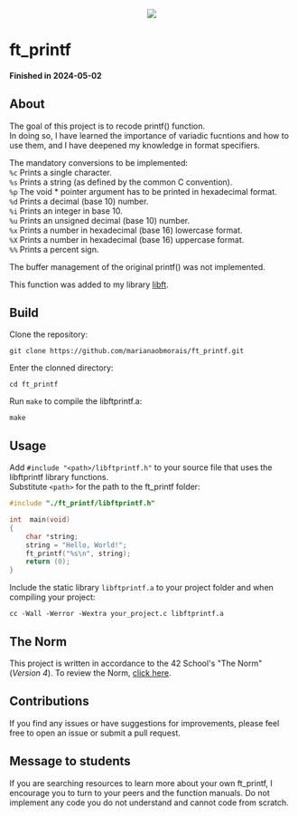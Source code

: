 <p align="center">
	<img src="https://img.shields.io/github/last-commit/marianaobmorais/ft_printf?color=%2312bab9&style=flat-square"/>
</p>

# ft_printf

#### Finished in 2024-05-02

## About

The goal of this project is to recode printf() function.  
In doing so, I have learned the importance of variadic fucntions and how to use them, and I have deepened my knowledge in format specifiers.

The mandatory conversions to be implemented:  
`%c` Prints a single character.  
`%s` Prints a string (as defined by the common C convention).  
`%p` The void * pointer argument has to be printed in hexadecimal format.  
`%d` Prints a decimal (base 10) number.  
`%i` Prints an integer in base 10.  
`%u` Prints an unsigned decimal (base 10) number.  
`%x` Prints a number in hexadecimal (base 16) lowercase format.  
`%X` Prints a number in hexadecimal (base 16) uppercase format.  
`%%` Prints a percent sign.  

The buffer management of the original printf() was not implemented.

This function was added to my library [libft](https://github.com/marianaobmorais/libft/).

## Build

Clone the repository: 
```shell
git clone https://github.com/marianaobmorais/ft_printf.git
```
Enter the clonned directory:
```shell
cd ft_printf
```
Run `make` to compile the libftprintf.a:
```shell
make
```

## Usage

Add `#include "<path>/libftprintf.h"` to your source file that uses the libftprintf library functions.  
Substitute `<path>` for the path to the ft_printf folder: 

```c
#include "./ft_printf/libftprintf.h"

int  main(void)
{
	char *string;
	string = "Hello, World!";
	ft_printf("%s\n", string);
	return (0);
}
```

Include the static library `libftprintf.a` to your project folder and when compiling your project:

```shell
cc -Wall -Werror -Wextra your_project.c libftprintf.a
```

## The Norm

This project is written in accordance to the 42 School's "The Norm" (_Version 4_). To review the Norm, [click here](https://github.com/42School/norminette/blob/master/pdf/en.norm.pdf).

## Contributions

If you find any issues or have suggestions for improvements, please feel free to open an issue or submit a pull request.

## Message to students

If you are searching resources to learn more about your own ft_printf, I encourage you to turn to your peers and the function manuals. Do not implement any code you do not understand and cannot code from scratch.
